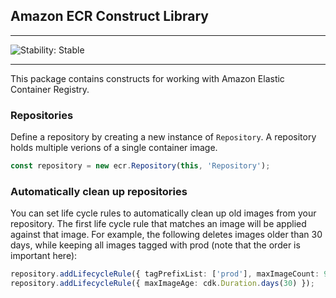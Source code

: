 ## Amazon ECR Construct Library
<!--BEGIN STABILITY BANNER-->

---

![Stability: Stable](https://img.shields.io/badge/stability-Stable-success.svg?style=for-the-badge)


---
<!--END STABILITY BANNER-->

This package contains constructs for working with Amazon Elastic Container Registry.

### Repositories

Define a repository by creating a new instance of `Repository`. A repository
holds multiple verions of a single container image.

```ts
const repository = new ecr.Repository(this, 'Repository');
```

### Automatically clean up repositories

You can set life cycle rules to automatically clean up old images from your
repository. The first life cycle rule that matches an image will be applied
against that image. For example, the following deletes images older than
30 days, while keeping all images tagged with prod (note that the order
is important here):

```ts
repository.addLifecycleRule({ tagPrefixList: ['prod'], maxImageCount: 9999 });
repository.addLifecycleRule({ maxImageAge: cdk.Duration.days(30) });
```
